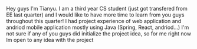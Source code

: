Hey guys I'm Tianyu. I am a third year CS student (just got transfered from EE last quarter) and I would like to have more time to learn from you guys throughout this quarter!
I had project experience of web application and andriod mobile application mostly using Java (Spring, React, andriod...)
I'm not sure if any of you guys did initialize the project idea, so for me right now Im open to any idea with the project